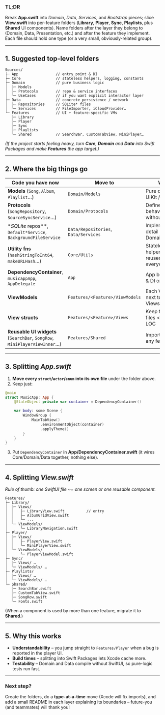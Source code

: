 ### TL;DR

Break **App.swift** into _Domain_, _Data_, _Services_, and _Bootstrap_ pieces; slice **View\.swift** into per-feature folders (**Library**, **Player**, **Sync**, **Playlists**, plus **Shared** UI components).
Name folders after the layer they belong to (Domain, Data, Presentation, etc.) and after the feature they implement. Each file should hold one type (or a very small, obviously-related group).

---

## 1. Suggested top-level folders

```
Sources/
├─ App                 // entry point & DI
├─ Core                // stateless helpers, logging, constants
├─ Domain              // pure business logic
│  ├─ Models
│  ├─ Protocols        // repo & service interfaces
│  └─ UseCases         // if you want explicit interactor layer
├─ Data                // concrete persistence / network
│  ├─ Repositories     // SQLite* files
│  └─ Services         // FileImporter, iCloudProvider…
└─ Features            // UI + feature-specific VMs
   ├─ Library
   ├─ Player
   ├─ Sync
   ├─ Playlists
   └─ Shared           // SearchBar, CustomTabView, MiniPlayer…
```

_(If the project starts feeling heavy, turn **Core**, **Domain** and **Data** into Swift Packages and make **Features** the app target.)_

---

## 2. Where the big things go

| Code you have now                                                        | Move to                              | Why                                  |
| ------------------------------------------------------------------------ | ------------------------------------ | ------------------------------------ |
| **Models** (`Song`, `Album`, `Playlist`…)                                | `Domain/Models`                      | Pure data, no UIKit / SwiftUI        |
| **Protocols** (`SongRepository`, `SourceSyncService`…)                   | `Domain/Protocols`                   | Define behaviour without deps        |
| \*_SQLite_ repos*\*, `Default*Service`, `BackgroundFileService`          | `Data/Repositories`, `Data/Services` | Implementation detail of Domain      |
| **Utility fns** (`hashStringToInt64`, `makeURLHash`…)                    | `Core/Utils`                         | Stateless helpers, reused everywhere |
| **DependencyContainer**, `musicappApp`, `AppDelegate`                    | `App`                                | App bootstrap & DI only              |
| **ViewModels**                                                           | `Features/<Feature>/ViewModels`      | Each VM lives next to its Views      |
| **View structs**                                                         | `Features/<Feature>/Views`           | Keep feature files < \~300 LOC       |
| **Reusable UI widgets** (`SearchBar`, `SongRow`, `MiniPlayerViewInner`…) | `Features/Shared`                    | Importable by any feature            |

---

## 3. Splitting _App.swift_

1. **Move every `struct`/`actor`/`enum` into its own file** under the folder above.
2. Keep just:

```swift
@main
struct MusicApp: App {
    @StateObject private var container = DependencyContainer()

    var body: some Scene {
        WindowGroup {
            MainTabView()
                .environmentObject(container)
                .applyTheme()
        }
    }
}
```

3. Put `DependencyContainer` in **App/DependencyContainer.swift** (it wires Core/Domain/Data together, nothing else).

---

## 4. Splitting _View\.swift_

_Rule of thumb: one SwiftUI file \~= one screen or one reusable component._

```
Features/
├─ Library/
│  ├─ Views/
│  │   ├─ LibraryView.swift          // entry
│  │   ├─ AlbumGridView.swift
│  │   └─ ...
│  └─ ViewModels/
│      └─ LibraryNavigation.swift
├─ Player/
│  ├─ Views/
│  │   ├─ PlayerView.swift
│  │   └─ MiniPlayerView.swift
│  └─ ViewModels/
│      └─ PlayerViewModel.swift
├─ Sync/
│  ├─ Views/ …
│  └─ ViewModels/ …
├─ Playlists/
│  ├─ Views/ …
│  └─ ViewModels/ …
└─ Shared/
   ├─ SearchBar.swift
   ├─ CustomTabView.swift
   ├─ SongRow.swift
   └─ Fonts.swift
```

(When a component is used by more than one feature, migrate it to **Shared**.)

---

## 5. Why this works

- **Understandability** – you jump straight to `Features/Player` when a bug is reported in the player UI.
- **Build times** – splitting into Swift Packages lets Xcode cache more.
- **Testability** – Domain and Data compile without SwiftUI, so pure-logic tests run fast.

---

### Next step?

Create the folders, do a **type-at-a-time** move (Xcode will fix imports), and add a small README in each layer explaining its boundaries – future-you (and teammates) will thank you!
